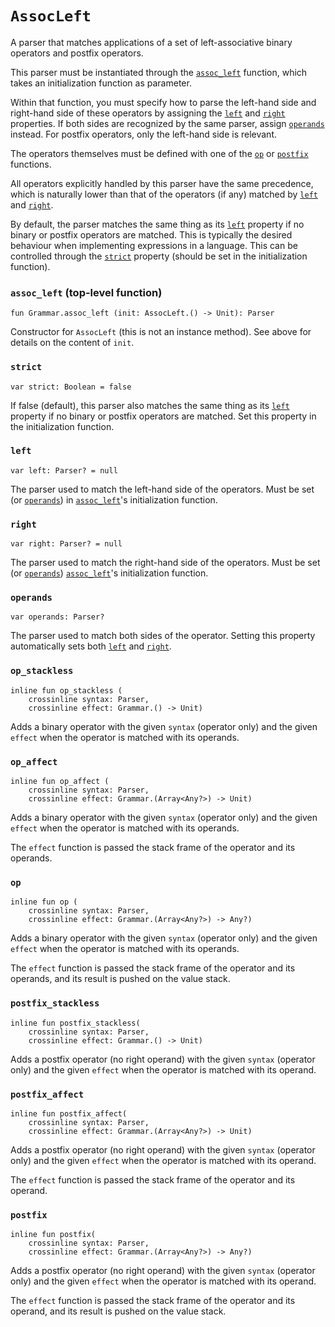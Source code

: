 # `AssocLeft`

A parser that matches applications of a set of left-associative binary operators and
postfix operators.

This parser must be instantiated through the [`assoc_left`] function, which
takes an initialization function as parameter.

Within that function, you must specify how to parse the left-hand side and right-hand side of
these operators by assigning the [`left`] and [`right`] properties. If both sides are recognized by
the same parser, assign [`operands`] instead. For postfix operators, only the left-hand side
is relevant.

The operators themselves must be defined with one of the [`op`] or [`postfix`] functions.

All operators explicitly handled by this parser have the same precedence, which is naturally
lower than that of the operators (if any) matched by [`left`] and [`right`].

By default, the parser matches the same thing as its [`left`] property if no binary or postfix
operators are matched.  This is typically the desired behaviour when implementing expressions in
a language. This can be controlled through the [`strict`] property (should be set in the
initialization function).

[`assoc_left`]: #assoc_left
[`left`]: #left
[`right`]: #right
[`operands`]: #operands
[`op`]: #op_stackless
[`postfix`]: #postfix_stackless
[`strict`]: #strict

### `assoc_left` (top-level function)
 
    fun Grammar.assoc_left (init: AssocLeft.() -> Unit): Parser

Constructor for `AssocLeft` (this is not an instance method).
See above for details on the content of `init`.

### `strict`
    
    var strict: Boolean = false

If false (default), this parser also matches the same thing as its [`left`] property if no
binary or postfix operators are matched. Set this property in the initialization function.
    
### `left`
 
    var left: Parser? = null

The parser used to match the left-hand side of the operators.
Must be set (or [`operands`]) in [`assoc_left`]'s initialization function.

### `right`

    var right: Parser? = null

The parser used to match the right-hand side of the operators.
Must be set (or [`operands`]) [`assoc_left`]'s initialization function.

### `operands`

    var operands: Parser?
    
The parser used to match both sides of the operator.
Setting this property automatically sets both [`left`] and [`right`].

### `op_stackless`

    inline fun op_stackless (
        crossinline syntax: Parser,
        crossinline effect: Grammar.() -> Unit)

Adds a binary operator with the given `syntax` (operator only) and the given `effect` when
the operator is matched with its operands.

### `op_affect`

    inline fun op_affect (
        crossinline syntax: Parser,
        crossinline effect: Grammar.(Array<Any?>) -> Unit)

Adds a binary operator with the given `syntax` (operator only) and the given `effect` when
the operator is matched with its operands.

The `effect` function is passed the stack frame of the operator and its operands.

### `op`

    inline fun op (
        crossinline syntax: Parser,
        crossinline effect: Grammar.(Array<Any?>) -> Any?)

Adds a binary operator with the given `syntax` (operator only) and the given `effect` when
the operator is matched with its operands.

The `effect` function is passed the stack frame of the operator and its operands,
and its result is pushed on the value stack.

### `postfix_stackless`

    inline fun postfix_stackless(
        crossinline syntax: Parser,
        crossinline effect: Grammar.() -> Unit)

Adds a postfix operator (no right operand) with the given `syntax` (operator only) and the
given `effect` when the operator is matched with its operand.

### `postfix_affect`

    inline fun postfix_affect(
        crossinline syntax: Parser,
        crossinline effect: Grammar.(Array<Any?>) -> Unit)

Adds a postfix operator (no right operand) with the given `syntax` (operator only) and the
given `effect` when the operator is matched with its operand.

The `effect` function is passed the stack frame of the operator and its operand.

### `postfix`

    inline fun postfix(
        crossinline syntax: Parser,
        crossinline effect: Grammar.(Array<Any?>) -> Any?)

Adds a postfix operator (no right operand) with the given `syntax` (operator only) and the
given `effect` when the operator is matched with its operand.

The `effect` function is passed the stack frame of the operator and its operand,
and its result is pushed on the value stack.